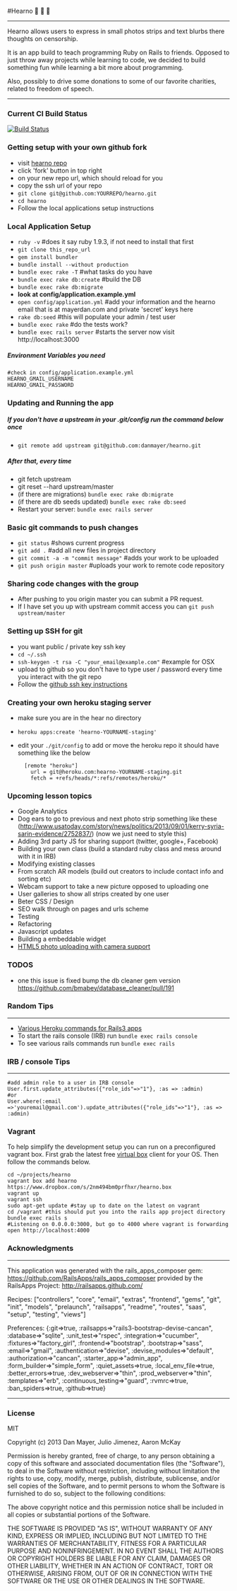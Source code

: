 #Hearno
 :see_no_evil: :hear_no_evil: :speak_no_evil:
_______________


Hearno allows users to express in small photos strips and text blurbs there thoughts on censorship.

It is an app build to teach programming Ruby on Rails to friends. Opposed to just throw away projects while learning to code, we decided to build something fun while learning a bit more about programming. 

Also, possibly to drive some donations to some of our favorite charities, related to freedom of speech.
________________________


### Current CI Build Status

[![Build Status](https://secure.travis-ci.org/danmayer/hearno.png)](http://travis-ci.org/danmayer/hearno)

### Getting setup with your own github fork

* visit [hearno repo](https://github.com/danmayer/hearno)
* click 'fork' button in top right
* on your new repo url, which should reload for you
* copy the ssh url of your repo
* `git clone git@github.com:YOURREPO/hearno.git`
* `cd hearno`
* Follow the local applications setup instructions

### Local Application Setup

* `ruby -v` #does it say ruby 1.9.3, if not need to install that first
* `git clone this_repo_url`
* `gem install bundler`
* `bundle install --without production`
* `bundle exec rake -T` #what tasks do you have
* `bundle exec rake db:create` #build the DB
* `bundle exec rake db:migrate`
* __look at config/application.example.yml__
* `open config/application.yml` #add your information and the hearno email that is at mayerdan.com and private 'secret' keys here
* `rake db:seed` #this will populate your admin / test user
* `bundle exec rake` #do the tests work?
* `bundle exec rails server` #starts the server now visit http://localhost:3000

##### Environment Variables you need

    #check in config/application.example.yml
    HEARNO_GMAIL_USERNAME
    HEARNO_GMAIL_PASSWORD



### Updating and Running the app

##### If you don't have a upstream in your .git/config run the command below once

* `git remote add upstream git@github.com:danmayer/hearno.git`

##### After that, every time

* git fetch upstream
* git reset --hard upstream/master
* (if there are migrations) `bundle exec rake db:migrate`
* (if there are db seeds updated) `bundle exec rake db:seed`
* Restart your server: `bundle exec rails server`


### Basic git commands to push changes

* `git status` #shows current progress
* `git add .` #add all new files in project directory
* `git commit -a -m "commit message"` #adds your work to be uploaded
* `git push origin master` #uploads your work to remote code repository

### Sharing code changes with the group

* After pushing to you origin master you can submit a PR request.
* If I have set you up with upstream commit access you can `git push upstream/master`

### Setting up SSH for git

* you want public / private key ssh key
* `cd ~/.ssh`
* `ssh-keygen -t rsa -C "your_email@example.com"` #example for OSX
* upload to github so you don't have to type user / password every time you interact with the git repo
* Follow the [github ssh key instructions](https://help.github.com/articles/generating-ssh-keys)

### Creating your own heroku staging server

* make sure you are in the hear no directory
* `heroku apps:create 'hearno-YOURNAME-staging'`
* edit your `./git/config` to add or move the heroku repo it should have something like the below


        [remote "heroku"]
          url = git@heroku.com:hearno-YOURNAME-staging.git
          fetch = +refs/heads/*:refs/remotes/heroku/*

### Upcoming lesson topics

* Google Analytics
* Dog ears to go to previous and next photo strip something like these (http://www.usatoday.com/story/news/politics/2013/09/01/kerry-syria-sarin-evidence/2752837/) (now we just need to style this)
* Adding 3rd party JS for sharing support (twitter, google+, Facebook)
* Building your own class (build a standard ruby class and mess around with it in IRB)
* Modifying existing classes
* From scratch AR models (build out creators to include contact info and sorting etc)
* Webcam support to take a new picture opposed to uploading one
* User galleries to show all strips created by one user
* Beter CSS / Design
* SEO walk through on pages and urls scheme
* Testing
* Refactoring
* Javascript updates
* Building a embeddable widget
* [HTML5 photo uploading with camera support](http://www.storminthecastle.com/2013/05/07/how-you-can-build-an-html5-photobooth-app/)

### TODOS

* one this issue is fixed bump the db cleaner gem version https://github.com/bmabey/database_cleaner/pull/191

### Random Tips
________________________

* [Various Heroku commands for Rails3 apps](https://devcenter.heroku.com/articles/rails3#console)
* To start the rails console (IRB) run `bundle exec rails console`
* To see various rails commands run `bundle exec rails`

### IRB / console Tips
________________________


    #add admin role to a user in IRB console
    User.first.update_attributes({"role_ids"=>"1"}, :as => :admin)
    #or
    User.where(:email =>'youremail@gmail.com').update_attributes({"role_ids"=>"1"}, :as => :admin)
    

### Vagrant

To help simplify the development setup you can run on a preconfigured vagrant box. First grab the latest free [virtual box](https://www.virtualbox.org/) client for your OS. Then follow the commands below.

    cd ~/projects/hearno
    vagrant box add hearno https://www.dropbox.com/s/2nm494bm0prfhxr/hearno.box
    vagrant up
    vagrant ssh
    sudo apt-get update #stay up to date on the latest on vagrant
    cd /vagrant #this should put you into the rails app project directory
    bundle exec rails s 
    #Listening on 0.0.0.0:3000, but go to 4000 where vagrant is forwarding
    open http://localhost:4000

### Acknowledgments
________________________

This application was generated with the rails_apps_composer gem:
https://github.com/RailsApps/rails_apps_composer
provided by the RailsApps Project:
http://railsapps.github.com/

Recipes:
["controllers", "core", "email", "extras", "frontend", "gems", "git", "init", "models", "prelaunch", "railsapps", "readme", "routes", "saas", "setup", "testing", "views"]

Preferences:
{:git=>true, :railsapps=>"rails3-bootstrap-devise-cancan", :database=>"sqlite", :unit_test=>"rspec", :integration=>"cucumber", :fixtures=>"factory_girl", :frontend=>"bootstrap", :bootstrap=>"sass", :email=>"gmail", :authentication=>"devise", :devise_modules=>"default", :authorization=>"cancan", :starter_app=>"admin_app", :form_builder=>"simple_form", :quiet_assets=>true, :local_env_file=>true, :better_errors=>true, :dev_webserver=>"thin", :prod_webserver=>"thin", :templates=>"erb", :continuous_testing=>"guard", :rvmrc=>true, :ban_spiders=>true, :github=>true}

________________________

### License

MIT

Copyright (c) 2013 Dan Mayer, Julio Jimenez, Aaron McKay

Permission is hereby granted, free of charge, to any person obtaining a copy of this software and associated documentation files (the "Software"), to deal in the Software without restriction, including without limitation the rights to use, copy, modify, merge, publish, distribute, sublicense, and/or sell copies of the Software, and to permit persons to whom the Software is furnished to do so, subject to the following conditions:

The above copyright notice and this permission notice shall be included in all copies or substantial portions of the Software.

THE SOFTWARE IS PROVIDED "AS IS", WITHOUT WARRANTY OF ANY KIND, EXPRESS OR IMPLIED, INCLUDING BUT NOT LIMITED TO THE WARRANTIES OF MERCHANTABILITY, FITNESS FOR A PARTICULAR PURPOSE AND NONINFRINGEMENT. IN NO EVENT SHALL THE AUTHORS OR COPYRIGHT HOLDERS BE LIABLE FOR ANY CLAIM, DAMAGES OR OTHER LIABILITY, WHETHER IN AN ACTION OF CONTRACT, TORT OR OTHERWISE, ARISING FROM, OUT OF OR IN CONNECTION WITH THE SOFTWARE OR THE USE OR OTHER DEALINGS IN THE SOFTWARE.